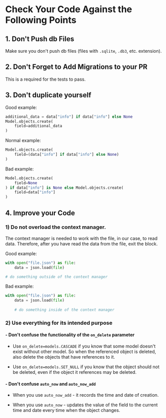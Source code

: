 # Сheck Your Code Against the Following Points


## 1. Don't Push db Files

Make sure you don't push db files (files with `.sqlite`, `.db3`, etc. extension).

## 2. Don't Forget to Add Migrations to your PR

This is a required for the tests to pass.

## 3. Don't duplicate yourself

Good example:
```python
additional_data = data["info"] if data["info"] else None
Model.objects.create(
    field=additional_data
)
```

Normal example:
```python
Model.objects.create(
    field=(data["info"] if data["info"] else None)
)
```


Bad example:
```python
Model.objects.create(
    field=None
) if data["info"] is None else Model.objects.create(
    field=data["info"]
)
```

## 4. Improve your Code

### 1) Do not overload the context manager.

The context manager is needed to work with the file, in our case, to read data.
Therefore, after you have read the data from the file, exit the block.

Good example:

```python
with open("file.json") as file:
    data = json.load(file)

# do something outside of the context manager
```

Bad example:

```python
with open("file.json") as file:
    data = json.load(file)
    
    # do something inside of the context manager
```

### 2) Use everything for its intended purpose

#### - Don't confuse the functionality of the `on_delete` parameter
- Use `on_delete=models.CASCADE` if you know that some model doesn't exist without other model. So when the referenced object is deleted, also delete the objects that have references to it.

- Use `on_delete=models.SET_NULL` if you know that the object should not be deleted, even if the object it references may be deleted.

#### - Don't confuse `auto_now` and `auto_now_add`

- When you use `auto_now_add` - it records the time and date of creation.

- When you use `auto_now` - updates the value of the field to the current time and date every time when the object changes.

